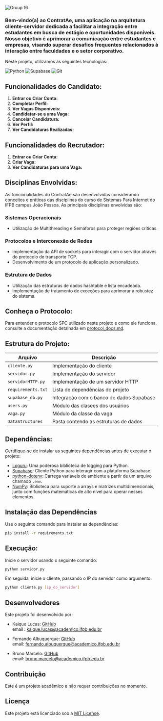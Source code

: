 ![Group 16](https://github.com/LucasKaiquee/ContratAe/assets/85175643/d501899f-b2b9-49ce-a1c0-37a61d389e7f)
### Bem-vindo(a) ao ContratAe, uma aplicação na arquitetura cliente-servidor dedicada a facilitar a integração entre estudantes em busca de estágio e oportunidades disponíveis. Nosso objetivo é aprimorar a comunicação entre estudantes e empresas, visando superar desafios frequentes relacionados à interação entre faculdades e o setor corporativo.

Neste projeto, utilizamos as seguintes tecnologias:

![Python](https://img.shields.io/badge/Python-3776AB?style=for-the-badge&logo=python&logoColor=white)
![Supabase](https://img.shields.io/badge/Supabase-005F9E?style=for-the-badge&logo=supabase&logoColor=white)
![Git](https://img.shields.io/badge/Git-F05032?style=for-the-badge&logo=git&logoColor=white)

## Funcionalidades do Candidato:

1. **Entrar ou Criar Conta:**
2. **Completar Perfil:**
3. **Ver Vagas Disponíveis:**
4. **Candidatar-se a uma Vaga:**
5. **Cancelar Candidatura:**
6. **Ver Perfil:**
7. **Ver Candidaturas Realizadas:**

## Funcionalidades do Recrutador:

1. **Entrar ou Criar Conta:**
2. **Criar Vaga:**
3. **Ver Candidaturas para uma Vaga:**

## Disciplinas Envolvidas:
As funcionalidades do ContratAe são desenvolvidas considerando conceitos e práticas das disciplinas do curso de Sistemas Para Internet do IFPB campus João Pessoa. As principais disciplinas envolvidas são:

### Sistemas Operacionais
- Utilização de Multithreading e Semáforos para proteger regiões críticas.

### Protocolos e Interconexão de Redes
- Implementação da API de sockets para interagir com o servidor através do protocolo de transporte TCP.
- Desenvolvimento de um protocolo de aplicação personalizado.

### Estrutura de Dados
- Utilização das estruturas de dados hashtable e lista encadeada.
- Implementação de tratamento de exceções para aprimorar a robustez do sistema.
  
## Conheça o Protocolo:

Para entender o protocolo SPC utilizado neste projeto e como ele funciona, consulte a documentação detalhada em [protocol_docs.md](protocol_docs.md).

## Estrutura do Projeto:

| Arquivo               | Descrição                                   |
|-----------------------|---------------------------------------------|
| `cliente.py`          | Implementação do cliente                    |
| `servidor.py`         | Implementação do servidor                   |
| `servidorHTTP.py`     | Implementação de um servidor HTTP           |
| `requirements.txt`    | Lista de dependências do projeto            |
| `supabase_db.py`      | Integração com o banco de dados Supabase    |
| `users.py`            | Módulo das clasees dos usuários             |
| `vaga.py`             | Módulo da classe da vaga                    |
| `DataStructures`     | Pasta contendo as estruturas de dados        |

## Dependências:

Certifique-se de instalar as seguintes dependências antes de executar o projeto:

- [Loguru](https://github.com/Delgan/loguru): Uma poderosa biblioteca de logging para Python.
- [Supabase](https://github.com/supabase/supabase-py): Cliente Python para interagir com a plataforma Supabase.
- [python-dotenv](https://github.com/theskumar/python-dotenv): Carrega variáveis de ambiente a partir de um arquivo chamado `.env`.
- [NumPy](https://numpy.org/): Biblioteca para suporte a arrays e matrizes multidimensionais, junto com funções matemáticas de alto nível para operar nesses elementos.

## Instalação das Dependências

Use o seguinte comando para instalar as dependências:

```bash
pip install -r requirements.txt
```

## Execução:

Inicie o servidor usando o seguinte comando:

```bash
python servidor.py
````

Em seguida, inicie o cliente, passando o IP do servidor como argumento:

```bash
python cliente.py [ip_do_servidor]
```

## Desenvolvedores

Este projeto foi desenvolvido por:

- Kaique Lucas: [GitHub](https://github.com/LucasKaiquee)<br>
  email :  [kaique.lucas@academico.ifpb.edu.br](mailto:kaique.lucas@academico.ifpb.edu.br)
  
- Fernando Albuquerque: [GitHub](https://github.com/LuizFernando12)<br>
  email: [fernando.albuquerque@academico.ifpb.edu.br](mailto:fernando.albuquerque@academico.ifpb.edu.br)
  
- Bruno Marcelo: [GitHub](https://github.com/marceelobruno)<br>
  email: [bruno.marcelo@academico.ifpb.edu.br](mailto:bruno.marcelo@academico.ifpb.edu.br) 

## Contribuição

Este é um projeto acadêmico e não requer contribuições no momento.

## Licença

Este projeto está licenciado sob a [MIT License](LICENSE).

